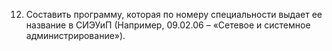 12.	Составить программу, которая по номеру специальности выдает ее название в СИЭУиП (Например, 09.02.06 – «Сетевое и системное администрирование»).
